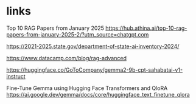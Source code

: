 # links

Top 10 RAG Papers from January 2025
<https://hub.athina.ai/top-10-rag-papers-from-january-2025-2/?utm_source=chatgpt.com>

<https://2021-2025.state.gov/department-of-state-ai-inventory-2024/>

<https://www.datacamp.com/blog/rag-advanced>

<https://huggingface.co/GoToCompany/gemma2-9b-cpt-sahabatai-v1-instruct>

Fine-Tune Gemma using Hugging Face Transformers and QloRA
<https://ai.google.dev/gemma/docs/core/huggingface_text_finetune_qlora>
